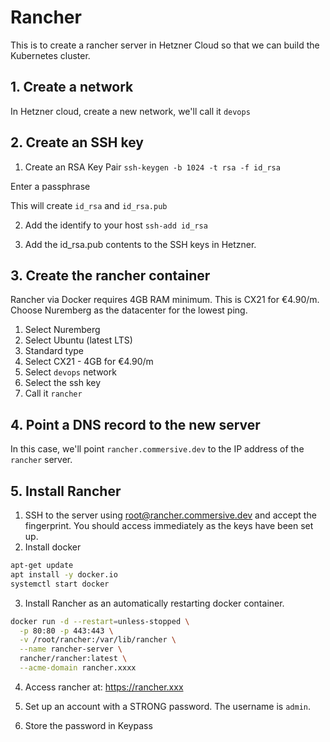 # Rancher
This is to create a rancher server in Hetzner Cloud so that we can build the Kubernetes cluster.

## 1. Create a network

In Hetzner cloud, create a new network, we'll call it `devops`

## 2. Create an SSH key

1. Create an RSA Key Pair
`ssh-keygen -b 1024 -t rsa -f id_rsa`

Enter a passphrase

This will create `id_rsa` and `id_rsa.pub`

2. Add the identify to your host
`ssh-add id_rsa`

3. Add the id_rsa.pub contents to the SSH keys in Hetzner.


## 3. Create the rancher container

Rancher via Docker requires 4GB RAM minimum. This is CX21 for €4.90/m. Choose Nuremberg as the datacenter for the lowest ping.

1. Select Nuremberg
2. Select Ubuntu (latest LTS)
3. Standard type
4. Select CX21 - 4GB for €4.90/m
5. Select `devops` network
6. Select the ssh key
7. Call it `rancher`

## 4. Point a DNS record to the new server

In this case, we'll point `rancher.commersive.dev` to the IP address of the `rancher` server.

## 5. Install Rancher

1. SSH to the server using root@rancher.commersive.dev and accept the fingerprint. You should access immediately as the keys have been set up.
2. Install docker
```bash
apt-get update
apt install -y docker.io
systemctl start docker
```

3. Install Rancher as an automatically restarting docker container.

```bash
docker run -d --restart=unless-stopped \
  -p 80:80 -p 443:443 \
  -v /root/rancher:/var/lib/rancher \
  --name rancher-server \
  rancher/rancher:latest \
  --acme-domain rancher.xxxx
```

4. Access rancher at:
https://rancher.xxx

5. Set up an account with a STRONG password. The username is `admin`.

6. Store the password in Keypass
 
